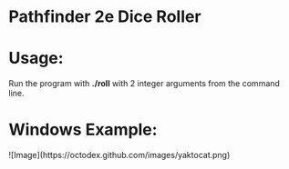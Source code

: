 # Pathfinder 2e Dice Roller

<h1>Usage: </h1>
<p>Run the program with <b>./roll</b> with 2 integer arguments from the command line.</i></p>

<h1>Windows Example:</h1>
![Image](https://octodex.github.com/images/yaktocat.png)
